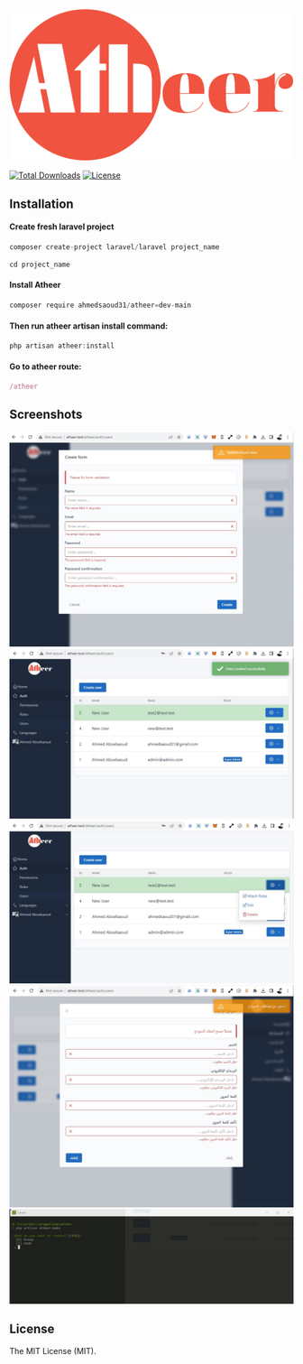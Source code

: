 ![Atheeer.png](https://github.com/ahmedsaoud31/atheer/blob/main/public/atheer_public/static/logo-orange.svg?raw=true&v=2)

[![Total Downloads](https://img.shields.io/packagist/dt/ahmedsaoud31/atheer)](https://packagist.org/packages/ahmedsaoud31/atheer)
[![License](https://img.shields.io/npm/l/laravel-permission-to-vuejs)](https://en.wikipedia.org/wiki/MIT_License)

## Installation

#### Create fresh laravel project
```jsx
composer create-project laravel/laravel project_name
```

```jsx
cd project_name
```

#### Install Atheer
```jsx
composer require ahmedsaoud31/atheer=dev-main
```
#### Then run atheer artisan install command:

```jsx
php artisan atheer:install
```

#### Go to atheer route:
```jsx
/atheer
```

## Screenshots
![Screenshot001.png](https://github.com/ahmedsaoud31/atheer/blob/main/Screenshots/Screenshot001.jpg?raw=true&v=2)
![Screenshot002.png](https://github.com/ahmedsaoud31/atheer/blob/main/Screenshots/Screenshot002.jpg?raw=true&v=2)
![Screenshot003.png](https://github.com/ahmedsaoud31/atheer/blob/main/Screenshots/Screenshot003.jpg?raw=true&v=2)
![Screenshot004.png](https://github.com/ahmedsaoud31/atheer/blob/main/Screenshots/Screenshot004.jpg?raw=true&v=2)
![Screenshot005.png](https://github.com/ahmedsaoud31/atheer/blob/main/Screenshots/Screenshot005.jpg?raw=true&v=2)


## License

The MIT License (MIT).
